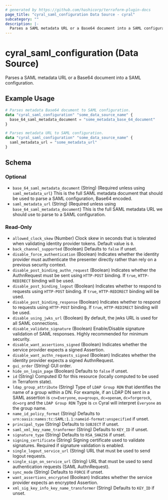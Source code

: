 ```yaml
---
# generated by https://github.com/hashicorp/terraform-plugin-docs
page_title: "cyral_saml_configuration Data Source - cyral"
subcategory: ""
description: |-
  Parses a SAML metadata URL or a Base64 document into a SAML configuration.
---
```


# cyral_saml_configuration (Data Source)

Parses a SAML metadata URL or a Base64 document into a SAML configuration.

## Example Usage

```terraform
# Parses metadata Base64 document to SAML configuration.
data "cyral_saml_configuration" "some_data_source_name" {
  base_64_saml_metadata_document = "some_metadata_base_64_document"
}

# Parses metadata URL to SAML configuration.
data "cyral_saml_configuration" "some_data_source_name" {
  saml_metadata_url = "some_metadata_url"
}
```

<!-- schema generated by tfplugindocs -->
## Schema

### Optional

- `base_64_saml_metadata_document` (String) (Required unless using `saml_metadata_url`) This is the full SAML metadata document that should be used to parse a SAML configuration, Base64 encoded.
- `saml_metadata_url` (String) (Required unless using `base_64_saml_metadata_document`) This is the full SAML metadata URL we should use to parse to a SAML configuration.

### Read-Only

- `allowed_clock_skew` (Number) Clock skew in seconds that is tolerated when validating identity provider tokens. Default value is `0`.
- `back_channel_supported` (Boolean) Defaults to `false` if unset.
- `disable_force_authentication` (Boolean) Indicates whether the identity provider must authenticate the presenter directly rather than rely on a previous security context.
- `disable_post_binding_authn_request` (Boolean) Indicates whether the AuthnRequest must be sent using `HTTP-POST` binding. If `true`, `HTTP-REDIRECT` binding will be used.
- `disable_post_binding_logout` (Boolean) Indicates whether to respond to requests using `HTTP-POST` binding. If `true`, `HTTP-REDIRECT` binding will be used.
- `disable_post_binding_response` (Boolean) Indicates whether to respond to requests using `HTTP-POST` binding. If `true`, `HTTP-REDIRECT` binding will be used.
- `disable_using_jwks_url` (Boolean) By default, the jwks URL is used for all SAML connections.
- `disable_validate_signature` (Boolean) Enable/Disable signature validation of SAML responses. Highly recommended for minimum security.
- `disable_want_assertions_signed` (Boolean) Indicates whether the service provider expects a signed Assertion.
- `disable_want_authn_requests_signed` (Boolean) Indicates whether the identity provider expects a signed AuthnRequest.
- `gui_order` (String) GUI order.
- `hide_on_login_page` (Boolean) Defaults to `false` if unset.
- `id` (String) Computed ID for this resource (locally computed to be used in Terraform state).
- `ldap_group_attribute` (String) Type of `LDAP Group RDN` that identifies the name of a group within a DN. For example, if an LDAP DN sent in a SAML assertion is `cn=Everyone`, `ou=groups`, `dc=openam`, `dc=forgerock`, `dc=org` and the `LDAP Group RDN` Type is `cn` Cyral will interpret `Everyone` as the group name.
- `name_id_policy_format` (String) Defaults to `urn:oasis:names:tc:SAML:1.1:nameid-format:unspecified` if unset.
- `principal_type` (String) Defaults to `SUBJECT` if unset.
- `saml_xml_key_name_tranformer` (String) Defaults to `KEY_ID` if unset.
- `signature_type` (String) Defaults to `RSA_SHA256` if unset.
- `signing_certificate` (String) Signing certificate used to validate signatures. Required if signature validation is enabled.
- `single_logout_service_url` (String) URL that must be used to send logout requests.
- `single_sign_on_service_url` (String) URL that must be used to send authentication requests (SAML AuthnRequest).
- `sync_mode` (String) Defaults to `FORCE` if unset.
- `want_assertions_encrypted` (Boolean) Indicates whether the service provider expects an encrypted Assertion.
- `xml_sig_key_info_key_name_transformer` (String) Defaults to `KEY_ID` if unset.


